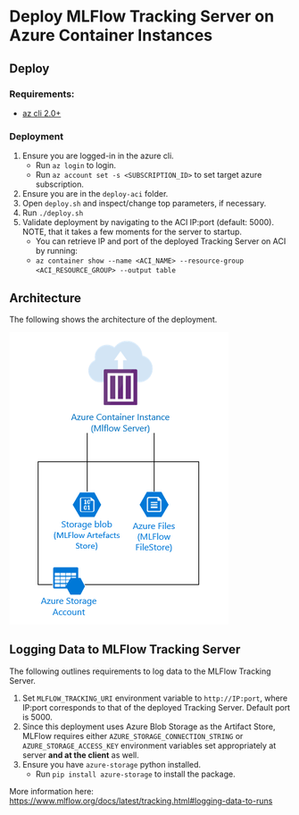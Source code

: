# Deploy MLFlow Tracking Server on Azure Container Instances

## Deploy

### Requirements: 
- [az cli 2.0+](https://docs.microsoft.com/en-us/cli/azure/install-azure-cli?view=azure-cli-latest)

### Deployment
1. Ensure you are logged-in in the azure cli. 
   - Run `az login` to login.
   - Run `az account set -s <SUBSCRIPTION_ID>` to set target azure subscription.
2. Ensure you are in the `deploy-aci` folder.
3. Open `deploy.sh` and inspect/change top parameters, if necessary.
4. Run `./deploy.sh`
5. Validate deployment by navigating to the ACI IP:port (default: 5000). NOTE, that it takes a few moments for the server to startup.
   - You can retrieve IP and port of the deployed Tracking Server on ACI by running: 
   - `az container show --name <ACI_NAME> --resource-group <ACI_RESOURCE_GROUP> --output table`
## Architecture
The following shows the architecture of the deployment.

![ACI Architecture](../images/aci-archi.PNG?raw=true "ACI Architecture")

## Logging Data to MLFlow Tracking Server
The following outlines requirements to log data to the MLFlow Tracking Server.

1. Set `MLFLOW_TRACKING_URI` environment variable to `http://IP:port`, where IP:port corresponds to that of the deployed Tracking Server. Default port is 5000.
2. Since this deployment uses Azure Blob Storage as the Artifact Store, MLFlow requires either `AZURE_STORAGE_CONNECTION_STRING` or `AZURE_STORAGE_ACCESS_KEY` environment variables set appropriately at server **and at the client** as well.
3. Ensure you have `azure-storage` python installed.
   - Run `pip install azure-storage` to install the package.
  
More information here: https://www.mlflow.org/docs/latest/tracking.html#logging-data-to-runs